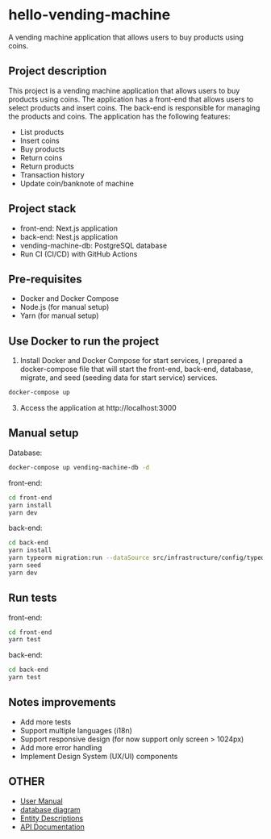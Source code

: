 # hello-vending-machine
A vending machine application that allows users to buy products using coins.

## Project description
This project is a vending machine application that allows users to buy products using coins. The application has a front-end that allows users to select products and insert coins. The back-end is responsible for managing the products and coins.
The application has the following features:
- List products
- Insert coins
- Buy products
- Return coins
- Return products
- Transaction history
- Update coin/banknote of machine

## Project stack
- front-end: Next.js application
- back-end: Nest.js application
- vending-machine-db: PostgreSQL database
- Run CI (CI/CD) with GitHub Actions

## Pre-requisites
- Docker and Docker Compose
- Node.js (for manual setup)
- Yarn (for manual setup)

## Use Docker to run the project
1. Install Docker and Docker Compose for start services, I prepared a docker-compose file that will start the front-end, back-end, database, migrate, and seed (seeding data for start service) services.
```bash
docker-compose up
```
3. Access the application at http://localhost:3000

## Manual setup
Database:
```bash
docker-compose up vending-machine-db -d
```

front-end:
```bash
cd front-end
yarn install
yarn dev
```

back-end:
```bash
cd back-end
yarn install
yarn typeorm migration:run --dataSource src/infrastructure/config/typeorm/typeorm.config.ts
yarn seed
yarn dev
```


## Run tests
front-end:
```bash
cd front-end
yarn test
```

back-end:
```bash
cd back-end
yarn test
```

## Notes improvements
- Add more tests
- Support multiple languages (i18n)
- Support responsive design (for now support only screen > 1024px)
- Add more error handling
- Implement Design System (UX/UI) components

## OTHER
- [User Manual](/docs/user-manual.md)
- [database diagram](/docs/database-diagram.jpg)
- [Entity Descriptions](/docs/Entity-Decriptsion.md)
- [API Documentation](/docs/API-document.md)